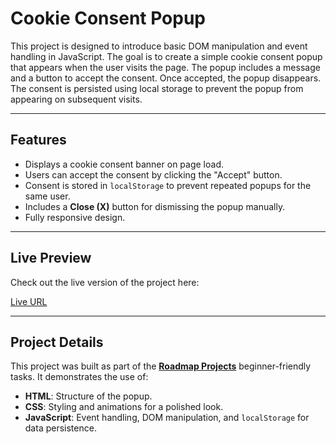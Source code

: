 # Cookie Consent Popup

This project is designed to introduce basic DOM manipulation and event handling in JavaScript. The goal is to create a simple cookie consent popup that appears when the user visits the page. The popup includes a message and a button to accept the consent. Once accepted, the popup disappears. The consent is persisted using local storage to prevent the popup from appearing on subsequent visits.

---

## Features

- Displays a cookie consent banner on page load.
- Users can accept the consent by clicking the "Accept" button.
- Consent is stored in `localStorage` to prevent repeated popups for the same user.
- Includes a **Close (X)** button for dismissing the popup manually.
- Fully responsive design.

---

## Live Preview

Check out the live version of the project here:

[Live URL](https://farrukh-ali-khan.github.io/roadmap-cookie-consent/)

---

## Project Details

This project was built as part of the **[Roadmap Projects](https://roadmap.sh/projects/cookie-consent)** beginner-friendly tasks. It demonstrates the use of:

- **HTML**: Structure of the popup.
- **CSS**: Styling and animations for a polished look.
- **JavaScript**: Event handling, DOM manipulation, and `localStorage` for data persistence.

